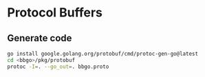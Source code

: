 # Protocol Buffers

## Generate code

```sh
go install google.golang.org/protobuf/cmd/protoc-gen-go@latest
cd <bbgo>/pkg/protobuf
protoc -I=. --go_out=. bbgo.proto
```
